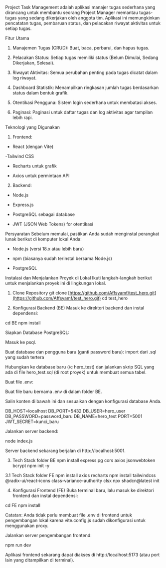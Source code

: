 Project Task Management adalah aplikasi manajer tugas sederhana yang dirancang untuk membantu seorang Project Manager memantau tugas-tugas yang sedang dikerjakan oleh anggota tim. Aplikasi ini memungkinkan pencatatan tugas, pembaruan status, dan pelacakan riwayat aktivitas untuk setiap tugas.



Fitur Utama
1. Manajemen Tugas (CRUD): Buat, baca, perbarui, dan hapus tugas.

2. Pelacakan Status: Setiap tugas memiliki status (Belum Dimulai, Sedang Dikerjakan, Selesai).

3. Riwayat Aktivitas: Semua perubahan penting pada tugas dicatat dalam log riwayat.

4. Dashboard Statistik: Menampilkan ringkasan jumlah tugas berdasarkan status dalam bentuk grafik.

5. Otentikasi Pengguna: Sistem login sederhana untuk membatasi akses.

6. Paginasi: Paginasi untuk daftar tugas dan log aktivitas agar tampilan lebih rapi.

Teknologi yang Digunakan
1. Frontend:

- React (dengan Vite)

-Tailwind CSS

- Recharts untuk grafik

- Axios untuk permintaan API

2. Backend:

- Node.js

- Express.js

- PostgreSQL sebagai database

- JWT (JSON Web Tokens) for otentikasi


Persyaratan
Sebelum memulai, pastikan Anda sudah menginstal perangkat lunak berikut di komputer lokal Anda:

- Node.js (versi 18.x atau lebih baru)

- npm (biasanya sudah terinstal bersama Node.js)

- PostgreSQL

Instalasi dan Menjalankan Proyek di Lokal
Ikuti langkah-langkah berikut untuk menjalankan proyek ini di lingkungan lokal.

1. Clone Repository
git clone [https://github.com/Affsyamf/test_hero.git](https://github.com/Affsyamf/test_hero.git)
cd test_hero

2. Konfigurasi Backend (BE)
Masuk ke direktori backend dan instal dependensi:

cd BE
npm install

Siapkan Database PostgreSQL:

Masuk ke psql.

Buat database dan pengguna baru (ganti password baru):
import dari .sql yang sudah tertera

Hubungkan ke database baru (\c hero_test) dan jalankan skrip SQL yang ada di file hero_test.sql (di root proyek) untuk membuat semua tabel.

Buat file .env:

Buat file baru bernama .env di dalam folder BE.

Salin konten di bawah ini dan sesuaikan dengan konfigurasi database Anda.

DB_HOST=localhost
DB_PORT=5432
DB_USER=hero_user
DB_PASSWORD=password_baru
DB_NAME=hero_test
PORT=5001
JWT_SECRET=kunci_baru

Jalankan server backend:

node index.js

Server backend sekarang berjalan di http://localhost:5001.

3. Tech Stack folder BE
npm install express pg cors axios jsonwebtoken bcrypt
npm init -y

3.1 Tech Stack folder FE 
npm install axios recharts
npm install tailwindcss @radix-ui/react-icons class-variance-authority clsx
npx shadcn@latest init


4. Konfigurasi Frontend (FE)
Buka terminal baru, lalu masuk ke direktori frontend dan instal dependensi:

cd FE
npm install

Catatan: Anda tidak perlu membuat file .env di frontend untuk pengembangan lokal karena vite.config.js sudah dikonfigurasi untuk menggunakan proxy.

Jalankan server pengembangan frontend:

npm run dev

Aplikasi frontend sekarang dapat diakses di http://localhost:5173 (atau port lain yang ditampilkan di terminal).
